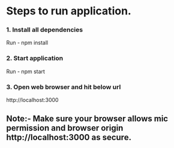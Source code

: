 # Steps to run application.

### 1. Install all dependencies
Run - npm install

### 2. Start application
Run - npm start

### 3. Open web browser and hit below url
http://localhost:3000

## Note:- Make sure your browser allows mic permission and browser origin http://localhost:3000 as secure.

